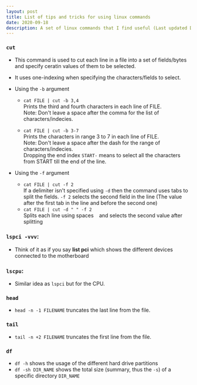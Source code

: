 ```yaml
---
layout: post
title: List of tips and tricks for using linux commands
date: 2020-09-18
description: A set of linux commands that I find useful (Last updated Dec 2023!)
---
```


### `cut`
- This command is used to cut each line in a file into a set of fields/bytes and specify ceratin values of them to be selected.
- It uses one-indexing when specifying the characters/fields to select.

- Using the `-b` argument
  - `cat FILE | cut -b 3,4`<br>
  Prints the third and fourth characters in each line of FILE. <br>
  Note: Don't leave a space after the comma for the list of characters/indecies.

  - `cat FILE | cut -b 3-7`<br>
  Prints the characters in range 3 to 7 in each line of FILE. <br>
  Note: Don't leave a space after the dash for the range of characters/indecies. <br>
  Dropping the end index `START-` means to select all the characters from START till the end of the line.

- Using the `-f` argument
  - `cat FILE | cut -f 2`<br>
  If a delimiter isn't specified using `-d` then the command uses tabs to split the fields.
  `-f 2` selects the second field in the line (The value after the first tab in the line and before the second one)
  - `cat FILE | cut -d " " -f 2`<br>
  Splits each line using spaces ` ` and selects the second value after splitting
  
### `lspci -vvv`:
  - Think of it as if you say **list pci** which shows the different devices connected to the motherboard

### `lscpu`:
  - Similar idea as `lspci` but for the CPU.

### `head`
  - `head -n -1 FILENAME` truncates the last line from the file.

### `tail`
  - `tail -n +2 FILENAME` truncates the first line from the file.

### `df`
  - `df -h` shows the usage of the different hard drive partitions
  - `df -sh DIR_NAME` shows the total size (summary, thus the `-s`) of a specific directory `DIR_NAME`

